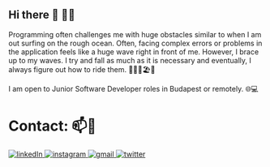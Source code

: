 ## Hi there 👋 🤝🤙

Programming often challenges me with huge obstacles similar to when I am out surfing on the rough ocean. Often, facing complex errors or problems in the application feels like a huge wave right in front of me. However, I brace up to my waves. I try and fall as much as it is necessary and eventually, I always figure out how to ride them.  🏄‍♂️🌊🏖️🤙

I am open to Junior Software Developer roles in Budapest or remotely. 🌐💻

<!--
**aron-radvanyi/aron-radvanyi** is a ✨ _special_ ✨ repository because its `README.md` (this file) appears on your GitHub profile.

Here are some ideas to get you started:

- 🔭 I’m currently working on ...
- 🌱 I’m currently learning ...
- 👯 I’m looking to collaborate on ...
- 🤔 I’m looking for help with ...
- 💬 Ask me about ...
- 📫 How to reach me: ...
- 😄 Pronouns: ...
- ⚡ Fun fact: ...
-->

# Contact: 📫🤙
<a href="https://www.linkedin.com/in/aronradvanyi/" > ![linkedIn](https://img.shields.io/badge/LinkedIn-0077B5?style=for-the-badge&logo=linkedin&logoColor=white) </a>
<a href= "https://www.instagram.com/a_radvanyi_/"> ![instagram](https://img.shields.io/badge/Instagram-E4405F?style=for-the-badge&logo=instagram&logoColor=white) </a>
<a href= "mailto:aron.radvanyi1@gmail.com"> ![gmail](https://img.shields.io/badge/Gmail-D14836?style=for-the-badge&logo=gmail&logoColor=white) </a>
<a href= "https://twitter.com/aronradvanyi"> ![twitter](https://img.shields.io/badge/Twitter-1DA1F2?style=for-the-badge&logo=twitter&logoColor=white) </a>


